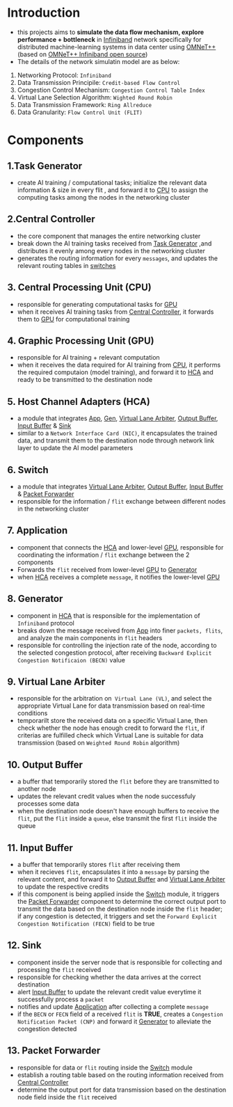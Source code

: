# **Introduction**
- this projects aims to **simulate the data flow mechanism, explore performance + bottleneck** in [Infiniband](https://network.nvidia.com/related-docs/whitepapers/IB_Intro_WP_190.pdf) network specifically for distributed machine-learning systems in data center using [OMNeT++](https://omnetpp.org/) (based on [OMNeT++ Infiniband open source](https://omnetpp.org/download-items/InfiniBand.html))
- The details of the network simulatin model are as below:
1. Networking Protocol: `Infiniband`
2. Data Transmission Principile: `Credit-based Flow Control`
3. Congestion Control Mechanism: `Congestion Control Table Index`
4. Virtual Lane Selection Algorithm: `Wighted Round Robin`
5. Data Transmission Framework: `Ring Allreduce`
6. Data Granularity: `Flow Control Unit (FLIT)`

# **Components**
## **1.Task Generator**
- create AI training / computational tasks; initialize the relevant data information & size in every flit , and forward it to [CPU](#2central-proccesing-unit-cpu) to assign the computing tasks among the nodes in the networking cluster
## **2.Central Controller**
- the core component that manages the entire networking cluster
- break down the AI training tasks received from [Task Generator](#1task-generator) ,and distributes it evenly among every nodes in the networking cluster
- generates the routing information for every `messages`, and updates the relevant routing tables in [switches](#6-switch)
## **3. Central Processing Unit (CPU)**
- responsible for generating computational tasks for [GPU](#4-graphic-processing-unit-gpu)
- when it receives AI training tasks from [Central Controller](#2central-controller), it forwards them to [GPU](#4-graphic-processing-unit-gpu) for computational training
## **4. Graphic Processing Unit (GPU)**
- responsible for AI training + relevant computation
- when it receives the data required for AI training from [CPU](#3-central-processing-unit-cpu), it performs the required computaion (model training), and forward it to [HCA](#5-host-channel-adapters-hca) and ready to be transmitted to the destination node
## **5. Host Channel Adapters (HCA)**
- a module that integrates [App](#6-application), [Gen](#7-generator), [Virtual Lane Arbiter](#8-virtual-lane-arbiter-vlarb), [Output Buffer](#9-output-buffer-obuf), [Input Buffer](#10-input-buffer-ibuf) & [Sink](#11-sink)
- similar to a `Network Interface Card (NIC)`, it encapsulates the trained data, and transmit them to the destination node through network link layer to update the AI model parameters
## **6. Switch**
- a module that integrates [Virtual Lane Arbiter](#8-virtual-lane-arbiter-vlarb), [Output Buffer](#9-output-buffer-obuf), [Input Buffer](#10-input-buffer-ibuf) & [Packet Forwarder](#13-packet-forwarder)
- responsible for the information / `flit` exchange between different nodes in the networking cluster 
## **7. Application**
- component that connects the [HCA](#5-host-channel-adapters-hca) and lower-level [GPU](#4-graphic-processing-unit-gpu), responsible for coordinating the information / `flit` exchange between the 2 components
- Forwards the `flit` received from lower-level [GPU](#4-graphic-processing-unit-gpu) to [Generator](#8-generator)
- when [HCA](#5-host-channel-adapters-hca) receives a complete `message`, it notifies the lower-level [GPU](#4-graphic-processing-unit-gpu)
## **8. Generator**
- component in [HCA](#5-host-channel-adapters-hca) that is responsible for the implementation of `Infiniband` protocol
- breaks down the message received from [App](#7-application) into finer `packets, flits`, and analyze the main components in `flit` headers
- responsible for controlling the injection rate of the node, according to the selected congestion protocol, after receiving `Backward Explicit Congestion Notificaion (BECN)` value
## **9. Virtual Lane Arbiter**
- responsible for the arbitration on` Virtual Lane (VL)`, and select the appropriate Virtual Lane for data transmission based on real-time conditions
- temporarilt store the received data on a specific Virtual Lane, then check whether the node has enough credit to forward the `flit`, if criterias are fulfilled check which Virtual Lane is suitable for data transmission (based on `Weighted Round Robin` algorithm)
## **10. Output Buffer**
- a buffer that temporarily stored the `flit` before they are transmitted to another node
- updates the relevant credit values when the node successfuly processes some data
- when the destination node doesn't have enough buffers to receive the `flit`, put the `flit` inside a `queue`, else transmit the first `flit` inside the queue
## **11. Input Buffer**
- a buffer that temporarily stores `flit` after receiving them
- when it recieves `flit`, encapsulates it into a `message` by parsing the relevant content, and forward it to [Output Buffer](#10-output-buffer) and [Virtual Lane Arbiter](#9-virtual-lane-arbiter) to update the respective credits
- if this component is being applied inside the [Switch](#6-switch) module, it triggers the [Packet Forwarder](#13-packet-forwarder) component to determine the correct output port to transmit the data based on the destination node inside the `flit` header; if any congestion is detected, it triggers and set the `Forward Explicit Congestion Notification (FECN)` field to be true
## **12. Sink**
- component inside the server node that is responsible for collecting and processing the `flit` received
- responsible for checking whether the data arrives at the correct destination
- alert [Input Buffer](#11-input-buffer) to update the relevant credit value everytime it successfully process a `packet`
- notifies and update [Application](#7-application) after collecting a complete `message`
- if the `BECN` or `FECN` field of a received `flit` is **TRUE**, creates a `Congestion Notification Packet (CNP)` and forward it [Generator](#8-generator) to alleviate the congestion detected
## **13. Packet Forwarder**
- responsible for data or `flit` routing inside the [Switch](#6-switch) module
- establish a routing table based on the routing information received from [Central Controller](#2central-controller)
- determine the output port for data transmission based on the destination node field inside the `flit` received